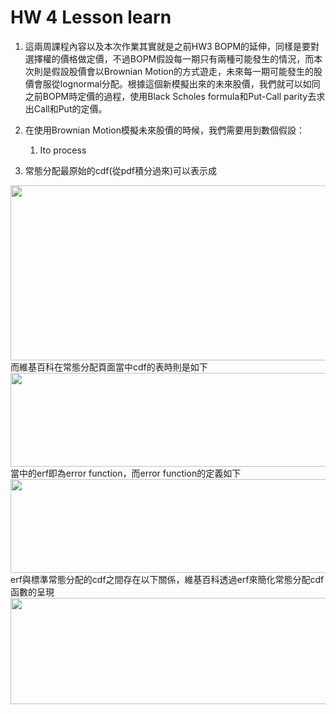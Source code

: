 # HW 4 Lesson learn

1. 這兩周課程內容以及本次作業其實就是之前HW3 BOPM的延伸，同樣是要對選擇權的價格做定價，不過BOPM假設每一期只有兩種可能發生的情況，而本次則是假設股價會以Brownian Motion的方式遊走，未來每一期可能發生的股價會服從lognormal分配。根據這個新模擬出來的未來股價，我們就可以如同之前BOPM時定價的過程，使用Black Scholes formula和Put-Call parity去求出Call和Put的定價。

2. 在使用Brownian Motion模擬未來股價的時候，我們需要用到數個假設：
   1) Ito process

3. 常態分配最原始的cdf(從pdf積分過來)可以表示成
<img src="https://drive.google.com/uc?export=view&id=1F81cIk24hf4YJUuf4tyU3iQOsiSPxqmN"  width="800" height="280">
而維基百科在常態分配頁面當中cdf的表時則是如下
<img src="https://drive.google.com/uc?export=view&id=1yg4iSjg6xhVfwMKDvHKi65HPCmyykwUe"  width="800" height="150">
當中的erf即為error function，而error function的定義如下
<img src="https://drive.google.com/uc?export=view&id=1oKtma-My6a1saGnQR6zdFVEsz5tac_TR"  width="800" height="150">
erf與標準常態分配的cdf之間存在以下關係，維基百科透過erf來簡化常態分配cdf函數的呈現
<img src="https://drive.google.com/uc?export=view&id=1uo8y3dEhip9-VAzxZn6dRMjJtubn3A9j"  width="600" height="170">




